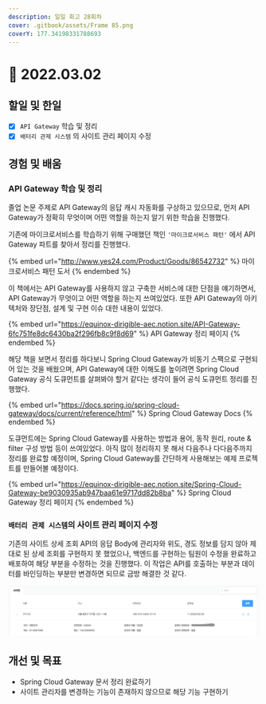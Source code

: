 ```yaml
---
description: 일일 회고 28회차
cover: .gitbook/assets/Frame 85.png
coverY: 177.34198331788693
---
```


# 🥱 2022.03.02

## 할일 및 한일

* [x] `API Gateway` 학습 및 정리
* [x] `배터리 관제 시스템` 의 사이트 관리 페이지 수정

## 경험 및 배움

### API Gateway 학습 및 정리

졸업 논문 주제로 API Gateway의 응답 캐시 자동화를 구상하고 있으므로, 먼저 API Gateway가 정확히 무엇이며 어떤 역할을 하는지 알기 위한 학습을 진행했다.

기존에 마이크로서비스를 학습하기 위해 구매했던 책인 `'마이크로서비스 패턴'` 에서 API Gateway 파트를 찾아서 정리를 진행했다.



{% embed url="http://www.yes24.com/Product/Goods/86542732" %}
마이크로서비스 패턴 도서
{% endembed %}



이 책에서는 API Gateway를 사용하지 않고 구축한 서비스에 대한 단점을 얘기하면서, API Gateway가 무엇이고 어떤 역할을 하는지 쓰여있었다. 또한 API Gateway의 아키텍처와 장단점, 설계 및 구현 이슈 대한 내용이 있었다.



{% embed url="https://equinox-dirigible-aec.notion.site/API-Gateway-6fc751fe8dc6430ba2f296fb8c9f8d69" %}
API Gateway 정리 페이지
{% endembed %}



해당 책을 보면서 정리를 하다보니 Spring Cloud Gateway가 비동기 스팩으로 구현되어 있는 것을 배웠으며, API Gateway에 대한 이해도를 높이려면 Spring Cloud Gateway 공식 도큐먼트를 살펴봐야 할거 같다는 생각이 들어 공식 도큐먼트 정리를 진행했다.



{% embed url="https://docs.spring.io/spring-cloud-gateway/docs/current/reference/html" %}
Spring Cloud Gateway Docs
{% endembed %}



도큐먼트에는 Spring Cloud Gateway를 사용하는 방법과 용어, 동작 원리, route & filter 구성 방법 등이 쓰여있었다. 아직 많이 정리하지 못 해서 다음주나 다다음주까지 정리를 완료할 예정이며, Spring Cloud Gateway를 간단하게 사용해보는 예제 프로젝트를 만들어볼 예정이다.



{% embed url="https://equinox-dirigible-aec.notion.site/Spring-Cloud-Gateway-be9030935ab947baa61e9717dd82b8ba" %}
Spring Cloud Gateway 정리 페이지
{% endembed %}



### `배터리 관제 시스템`의 사이트 관리 페이지 수정

기존의 사이트 상세 조회 API의 응답 Body에 관리자와 위도, 경도 정보를 담지 않아 제대로 된 상세 조회를 구현하지 못 했었으나, 백엔드를 구현하는 팀원이 수정을 완료하고 배포하여 해당 부분을 수정하는 것을 진행했다. 이 작업은 API를 호출하는 부분과 데이터를 바인딩하는 부분만 변경하면 되므로 금방 해결한 것 같다.



![사이트 상세 조회 기능](<.gitbook/assets/Screen Shot 2022-03-04 at 4.14.11 PM.png>)



## 개선 및 목표

* Spring Cloud Gateway 문서 정리 완료하기
* 사이트 관리자를 변경하는 기능이 존재하지 않으므로 해당 기능 구현하기

